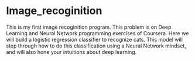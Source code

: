 # Image_recoginition
This is my first image recoginition program. This problem is on Deep Learning and Neural Network programming exercises of Coursera.
Here we will build a logistic regression classifier to recognize cats. 
This model will step through how to do this classification using a Neural Network mindset, and will also hone your intuitions about deep learning.
